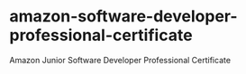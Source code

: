 # amazon-software-developer-professional-certificate
Amazon Junior Software Developer Professional Certificate
